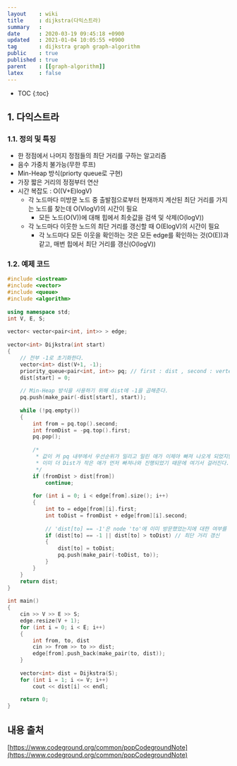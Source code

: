```yaml
---
layout    : wiki
title     : dijkstra(다익스트라)
summary   : 
date      : 2020-03-19 09:45:18 +0900
updated   : 2021-01-04 10:05:55 +0900
tag       : dijkstra graph graph-algorithm
public    : true
published : true
parent    : [[graph-algorithm]]
latex     : false
---
```

* TOC
{:toc}

## 1. 다익스트라

### 1.1. 정의 및 특징
- 한 정점에서 나머지 정점들의 최단 거리를 구하는 알고리즘
- 음수 가중치 불가능(무한 루프)
- Min-Heap 방식(priorty queue로 구현)
- 가장 짧은 거리의 정점부터 연산
- 시간 복잡도 : O((V+E)logV)
	- 각 노드마다 미방문 노드 중 출발점으로부터 현재까지 계산된 최단 거리를 가지는 노드를 찾는데 O(VlogV)의 시간이 필요
		- 모든 노드(O(V))에 대해 힙에서 최솟값을 검색 및 삭제(O(logV))
	- 각 노드마다 이웃한 노드의 최단 거리를 갱신할 때 O(ElogV)의 시간이 필요
		- 각 노드마다 모든 이웃을 확인하는 것은 모든 edge를 확인하는 것(O(E))과 같고, 매번 힙에서 최단 거리를 갱신(O(logV))

### 1.2. 예제 코드
```{.cpp .numberLines}
#include <iostream>
#include <vector>
#include <queue>
#include <algorithm>
 
using namespace std;
int V, E, S;
 
vector< vector<pair<int, int>> > edge;
 
vector<int> Dijkstra(int start) 
{
    // 전부 -1로 초기화한다.
    vector<int> dist(V+1, -1); 
    priority_queue<pair<int, int>> pq; // first : dist , second : vertex_pos
    dist[start] = 0;
	
	// Min-Heap 방식을 사용하기 위해 dist에 -1을 곱해준다.
    pq.push(make_pair(-dist[start], start)); 
    
    while (!pq.empty()) 
    {
        int from = pq.top().second;
        int fromDist = -pq.top().first;
        pq.pop();
        
        /* 
         * 값이 커 pq 내부에서 우선순위가 밀리고 밀린 애가 이제야 빠져 나오게 되었지만
         * 이미 더 Dist가 작은 애가 먼저 빠져나와 진행되었기 때문에 여기서 걸러진다.
         */
        if (fromDist > dist[from])     
            continue;
        
        for (int i = 0; i < edge[from].size(); i++) 
        {
            int to = edge[from][i].first;
            int toDist = fromDist + edge[from][i].second;
            
            // 'dist[to] == -1'은 node 'to'에 이미 방문했었는지에 대한 여부를 판단하는 것
            if (dist[to] == -1 || dist[to] > toDist) // 최단 거리 갱신
            { 
                dist[to] = toDist;
                pq.push(make_pair(-toDist, to));
            }
        }
    }
    return dist;
}
 
int main() 
{
    cin >> V >> E >> S;
    edge.resize(V + 1);
    for (int i = 0; i < E; i++) 
	{
		int from, to, dist
        cin >> from >> to >> dist;
        edge[from].push_back(make_pair(to, dist));
    }
 
    vector<int> dist = Dijkstra(S);
    for (int i = 1; i <= V; i++) 
        cout << dist[i] << endl;
 
    return 0;
}
```

## 내용 출처
[https://www.codeground.org/common/popCodegroundNote](https://www.codeground.org/common/popCodegroundNote)
